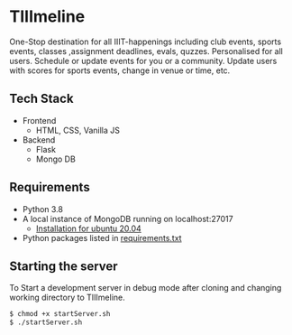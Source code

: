 # TIIImeline

One-Stop destination for all IIIT-happenings including club events, sports events, classes ,assignment deadlines, evals, quzzes. Personalised for all users. Schedule or update events for you or a community. Update users with scores for sports events, change in venue or time, etc.

## Tech Stack
- Frontend
  - HTML, CSS, Vanilla JS
- Backend
  - Flask
  - Mongo DB


## Requirements
- Python 3.8
- A local instance of MongoDB running on localhost:27017 
  - [Installation for ubuntu 20.04](https://www.digitalocean.com/community/tutorials/how-to-install-mongodb-on-ubuntu-20-04)
- Python packages listed in [requirements.txt](https://github.com/advin4603/TIIImeline/blob/main/requirements.txt)

## Starting the server
To Start a development server in debug mode after cloning and changing working directory to TIIImeline.
```bash
$ chmod +x startServer.sh
$ ./startServer.sh
```